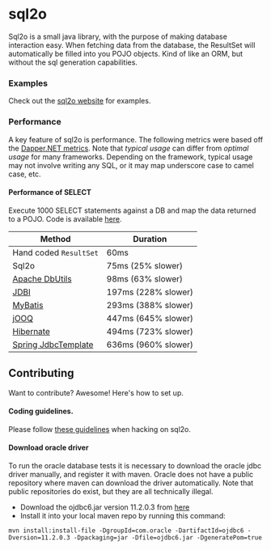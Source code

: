# sql2o

Sql2o is a small java library, with the purpose of making database interaction easy.
When fetching data from the database, the ResultSet will automatically be filled into you POJO objects.
Kind of like an ORM, but without the sql generation capabilities.

### Examples

Check out the [sql2o website](http://www.sql2o.org) for examples.

### Performance

A key feature of sql2o is performance. The following metrics were based off the
[Dapper.NET metrics](https://github.com/SamSaffron/dapper-dot-net#performance).
Note that *typical usage* can differ from *optimal usage* for many frameworks. Depending on the framework,
typical usage may not involve writing any SQL, or it may map underscore case to camel case, etc.

#### Performance of SELECT

Execute 1000 SELECT statements against a DB and map the data returned to a POJO.
Code is available [here](https://github.com/aaberg/sql2o/blob/master/core/src/test/java/org/sql2o/performance/PojoPerformanceTest.java).

Method                                                              | Duration               |
------------------------------------------------------------------- | ---------------------- |
Hand coded <code>ResultSet</code>                                   | 60ms                   |
Sql2o                                                               | 75ms (25% slower)      |
[Apache DbUtils](http://commons.apache.org/proper/commons-dbutils/) | 98ms (63% slower)      |
[JDBI](http://jdbi.org/)                                            | 197ms (228% slower)    |
[MyBatis](http://mybatis.github.io/mybatis-3/)                      | 293ms (388% slower)    |
[jOOQ](http://www.jooq.org)                                         | 447ms (645% slower)    |
[Hibernate](http://hibernate.org/)                                  | 494ms (723% slower)    |
[Spring JdbcTemplate](http://docs.spring.io/spring/docs/current/spring-framework-reference/html/jdbc.html) | 636ms (960% slower) |

## Contributing

Want to contribute? Awesome! Here's how to set up.

#### Coding guidelines.

Please follow [these guidelines](https://github.com/aaberg/sql2o/wiki/Coding-guidelines) when hacking on sql2o.

#### Download oracle driver

To run the oracle database tests it is necessary to download the oracle jdbc driver manually, and register it with maven.
Oracle does not have a public repository where maven can download the driver automatically.
Note that public repositories do exist, but they are all technically illegal.

* Download the ojdbc6.jar version 11.2.0.3 from [here](http://www.oracle.com/technetwork/database/enterprise-edition/jdbc-112010-090769.html)
* Install it into your local maven repo by running this command:
```
mvn install:install-file -DgroupId=com.oracle -DartifactId=ojdbc6 -Dversion=11.2.0.3 -Dpackaging=jar -Dfile=ojdbc6.jar -DgeneratePom=true
```
